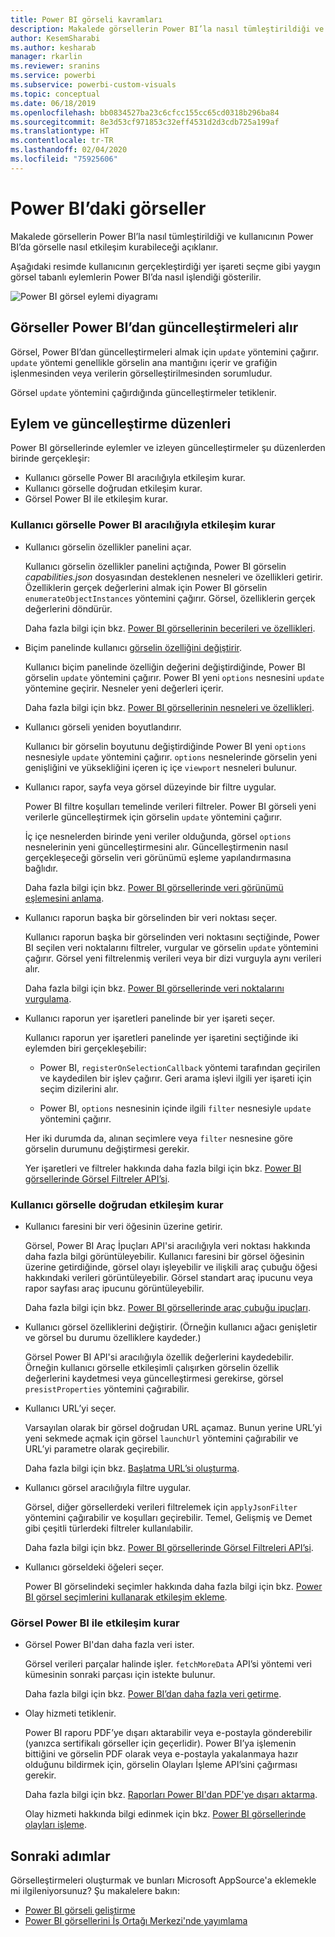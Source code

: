 ```yaml
---
title: Power BI görseli kavramları
description: Makalede görsellerin Power BI’la nasıl tümleştirildiği ve kullanıcının Power BI’da görselle nasıl etkileşim kurabileceği açıklanır.
author: KesemSharabi
ms.author: kesharab
manager: rkarlin
ms.reviewer: sranins
ms.service: powerbi
ms.subservice: powerbi-custom-visuals
ms.topic: conceptual
ms.date: 06/18/2019
ms.openlocfilehash: bb0834527ba23c6cfcc155cc65cd0318b296ba84
ms.sourcegitcommit: 8e3d53cf971853c32eff4531d2d3cdb725a199af
ms.translationtype: HT
ms.contentlocale: tr-TR
ms.lasthandoff: 02/04/2020
ms.locfileid: "75925606"
---
```

# <a name="visuals-in-power-bi"></a>Power BI’daki görseller

Makalede görsellerin Power BI’la nasıl tümleştirildiği ve kullanıcının Power BI’da görselle nasıl etkileşim kurabileceği açıklanır. 

Aşağıdaki resimde kullanıcının gerçekleştirdiği yer işareti seçme gibi yaygın görsel tabanlı eylemlerin Power BI’da nasıl işlendiği gösterilir.

![Power BI görsel eylemi diyagramı](./media/visual-concept.svg)

## <a name="visuals-get-updates-from-power-bi"></a>Görseller Power BI’dan güncelleştirmeleri alır

Görsel, Power BI’dan güncelleştirmeleri almak için `update` yöntemini çağırır. `update` yöntemi genellikle görselin ana mantığını içerir ve grafiğin işlenmesinden veya verilerin görselleştirilmesinden sorumludur.

Görsel `update` yöntemini çağırdığında güncelleştirmeler tetiklenir.

## <a name="action-and-update-patterns"></a>Eylem ve güncelleştirme düzenleri

Power BI görsellerinde eylemler ve izleyen güncelleştirmeler şu düzenlerden birinde gerçekleşir:

* Kullanıcı görselle Power BI aracılığıyla etkileşim kurar.
* Kullanıcı görselle doğrudan etkileşim kurar.
* Görsel Power BI ile etkileşim kurar.

### <a name="user-interacts-with-a-visual-through-power-bi"></a>Kullanıcı görselle Power BI aracılığıyla etkileşim kurar

* Kullanıcı görselin özellikler panelini açar.

    Kullanıcı görselin özellikler panelini açtığında, Power BI görselin *capabilities.json* dosyasından desteklenen nesneleri ve özellikleri getirir. Özelliklerin gerçek değerlerini almak için Power BI görselin `enumerateObjectInstances` yöntemini çağırır. Görsel, özelliklerin gerçek değerlerini döndürür.

    Daha fazla bilgi için bkz. [Power BI görsellerinin becerileri ve özellikleri](capabilities.md).

* Biçim panelinde kullanıcı [görselin özelliğini değiştirir](../../visuals/power-bi-visualization-customize-title-background-and-legend.md).

    Kullanıcı biçim panelinde özelliğin değerini değiştirdiğinde, Power BI görselin `update` yöntemini çağırır. Power BI yeni `options` nesnesini `update` yöntemine geçirir. Nesneler yeni değerleri içerir.

    Daha fazla bilgi için bkz. [Power BI görsellerinin nesneleri ve özellikleri](objects-properties.md).

* Kullanıcı görseli yeniden boyutlandırır.

    Kullanıcı bir görselin boyutunu değiştirdiğinde Power BI yeni `options` nesnesiyle `update` yöntemini çağırır. `options` nesnelerinde görselin yeni genişliğini ve yüksekliğini içeren iç içe `viewport` nesneleri bulunur.

* Kullanıcı rapor, sayfa veya görsel düzeyinde bir filtre uygular.

    Power BI filtre koşulları temelinde verileri filtreler. Power BI görseli yeni verilerle güncelleştirmek için görselin `update` yöntemini çağırır.

    İç içe nesnelerden birinde yeni veriler olduğunda, görsel `options` nesnelerinin yeni güncelleştirmesini alır. Güncelleştirmenin nasıl gerçekleşeceği görselin veri görünümü eşleme yapılandırmasına bağlıdır.

    Daha fazla bilgi için bkz. [Power BI görsellerinde veri görünümü eşlemesini anlama](dataview-mappings.md).

* Kullanıcı raporun başka bir görselinden bir veri noktası seçer.

    Kullanıcı raporun başka bir görselinden veri noktasını seçtiğinde, Power BI seçilen veri noktalarını filtreler, vurgular ve görselin `update` yöntemini çağırır. Görsel yeni filtrelenmiş verileri veya bir dizi vurguyla aynı verileri alır.

    Daha fazla bilgi için bkz. [Power BI görsellerinde veri noktalarını vurgulama](highlight.md).

* Kullanıcı raporun yer işaretleri panelinde bir yer işareti seçer.

    Kullanıcı raporun yer işaretleri panelinde yer işaretini seçtiğinde iki eylemden biri gerçekleşebilir:

    * Power BI, `registerOnSelectionCallback` yöntemi tarafından geçirilen ve kaydedilen bir işlev çağırır. Geri arama işlevi ilgili yer işareti için seçim dizilerini alır.

    * Power BI, `options` nesnesinin içinde ilgili `filter` nesnesiyle `update` yöntemini çağırır.

    Her iki durumda da, alınan seçimlere veya `filter` nesnesine göre görselin durumunu değiştirmesi gerekir.

    Yer işaretleri ve filtreler hakkında daha fazla bilgi için bkz. [Power BI görsellerinde Görsel Filtreler API’si](filter-api.md).

### <a name="user-interacts-with-the-visual-directly"></a>Kullanıcı görselle doğrudan etkileşim kurar

* Kullanıcı faresini bir veri öğesinin üzerine getirir.

    Görsel, Power BI Araç İpuçları API'si aracılığıyla veri noktası hakkında daha fazla bilgi görüntüleyebilir. Kullanıcı faresini bir görsel öğesinin üzerine getirdiğinde, görsel olayı işleyebilir ve ilişkili araç çubuğu öğesi hakkındaki verileri görüntüleyebilir. Görsel standart araç ipucunu veya rapor sayfası araç ipucunu görüntüleyebilir.

    Daha fazla bilgi için bkz. [Power BI görsellerinde araç çubuğu ipuçları](add-tooltips.md).

* Kullanıcı görsel özelliklerini değiştirir. (Örneğin kullanıcı ağacı genişletir ve görsel bu durumu özelliklere kaydeder.)

    Görsel Power BI API'si aracılığıyla özellik değerlerini kaydedebilir. Örneğin kullanıcı görselle etkileşimli çalışırken görselin özellik değerlerini kaydetmesi veya güncelleştirmesi gerekirse, görsel `presistProperties` yöntemini çağırabilir.

* Kullanıcı URL’yi seçer.

    Varsayılan olarak bir görsel doğrudan URL açamaz. Bunun yerine URL’yi yeni sekmede açmak için görsel `launchUrl` yöntemini çağırabilir ve URL’yi parametre olarak geçirebilir.

    Daha fazla bilgi için bkz. [Başlatma URL’si oluşturma](launch-url.md).

* Kullanıcı görsel aracılığıyla filtre uygular.

    Görsel, diğer görsellerdeki verileri filtrelemek için `applyJsonFilter` yöntemini çağırabilir ve koşulları geçirebilir. Temel, Gelişmiş ve Demet gibi çeşitli türlerdeki filtreler kullanılabilir.

    Daha fazla bilgi için bkz. [Power BI görsellerinde Görsel Filtreleri API’si](filter-api.md).

* Kullanıcı görseldeki öğeleri seçer.

    Power BI görselindeki seçimler hakkında daha fazla bilgi için bkz. [Power BI görsel seçimlerini kullanarak etkileşim ekleme](selection-api.md).

### <a name="visual-interacts-with-power-bi"></a>Görsel Power BI ile etkileşim kurar

* Görsel Power BI'dan daha fazla veri ister.

    Görsel verileri parçalar halinde işler. `fetchMoreData` API’si yöntemi veri kümesinin sonraki parçası için istekte bulunur.

    Daha fazla bilgi için bkz. [Power BI’dan daha fazla veri getirme](fetch-more-data.md).

* Olay hizmeti tetiklenir.

    Power BI raporu PDF’ye dışarı aktarabilir veya e-postayla gönderebilir (yanızca sertifikalı görseller için geçerlidir). Power BI’ya işlemenin bittiğini ve görselin PDF olarak veya e-postayla yakalanmaya hazır olduğunu bildirmek için, görselin Olayları İşleme API’sini çağırması gerekir.

    Daha fazla bilgi için bkz. [Raporları Power BI'dan PDF'ye dışarı aktarma](../../consumer/end-user-pdf.md).

    Olay hizmeti hakkında bilgi edinmek için bkz. [Power BI görsellerinde olayları işleme](event-service.md).

## <a name="next-steps"></a>Sonraki adımlar

Görselleştirmeleri oluşturmak ve bunları Microsoft AppSource'a eklemekle mi ilgileniyorsunuz? Şu makalelere bakın:

* [Power BI görseli geliştirme](./custom-visual-develop-tutorial.md)
* [Power BI görsellerini İş Ortağı Merkezi'nde yayımlama](../office-store.md)
